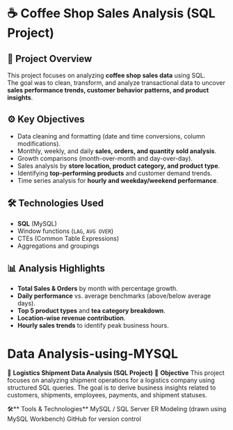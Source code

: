 # ☕ Coffee Shop Sales Analysis (SQL Project)

## 📌 Project Overview
This project focuses on analyzing **coffee shop sales data** using SQL.  
The goal was to clean, transform, and analyze transactional data to uncover **sales performance trends, customer behavior patterns, and product insights**.

## ⚙️ Key Objectives
- Data cleaning and formatting (date and time conversions, column modifications).  
- Monthly, weekly, and daily **sales, orders, and quantity sold analysis**.  
- Growth comparisons (month-over-month and day-over-day).  
- Sales analysis by **store location, product category, and product type**.  
- Identifying **top-performing products** and customer demand trends.  
- Time series analysis for **hourly and weekday/weekend performance**.  

## 🛠️ Technologies Used
- **SQL** (MySQL)  
- Window functions (`LAG`, `AVG OVER`)  
- CTEs (Common Table Expressions)  
- Aggregations and groupings  

## 📊 Analysis Highlights
- **Total Sales & Orders** by month with percentage growth.  
- **Daily performance** vs. average benchmarks (above/below average days).  
- **Top 5 product types** and **tea category breakdown**.  
- **Location-wise revenue contribution**.  
- **Hourly sales trends** to identify peak business hours.


# Data Analysis-using-MYSQL
🚚 **Logistics Shipment Data Analysis (SQL Project)**
🧠 **Objective**
This project focuses on analyzing shipment operations for a logistics company using structured SQL queries. The goal is to derive business insights related to customers, shipments, employees, payments, and shipment statuses.

🛠️** Tools & Technologies**
MySQL / SQL Server
ER Modeling (drawn using MySQL Workbench)
GitHub for version control


